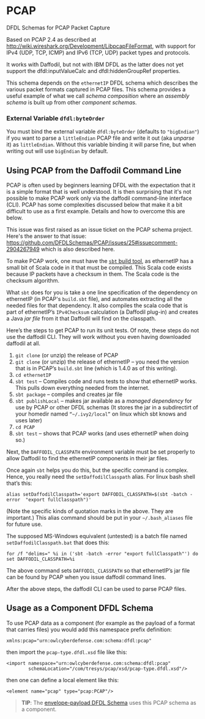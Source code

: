 PCAP
====

DFDL Schemas for PCAP Packet Capture

Based on PCAP 2.4 as described at http://wiki.wireshark.org/Development/LibpcapFileFormat, with support for IPv4 (UDP, TCP, ICMP) and IPv6 (TCP, UDP) packet types and protocols.

It works with Daffodil, but not with IBM DFDL as the latter does not yet support 
the dfdl:inputValueCalc and dfdl:hiddenGroupRef properties.

This schema depends on the `ethernetIP` DFDL schema which describes the various packet formats 
captured in PCAP files. 
This schema provides a useful example of what we call _schema composition_ where an _assembly_ 
_schema_ is built up from other _component schemas_. 

### External Variable `dfdl:byteOrder`

You must bind the external variable `dfdl:byteOrder` (defaults to `"bigEndian"`) if you
want to parse a `littleEndian` PCAP file and write it out (aka _unparse_ it) as `littleEndian`. 
Without this variable binding it will parse fine, but when writing out will 
use `bigEndian` by default. 

## Using PCAP from the Daffodil Command Line

PCAP is often used by beginners learning DFDL with the expectation that it is
a simple format that is well understood.
It is then surprising that it's not possible to make PCAP work only via the daffodil 
command-line interface (CLI).
PCAP has some complexities discussed below that make it a bit difficult to use
as a first example. 
Details and how to overcome this are below.

This issue was first raised as an issue ticket on the PCAP schema project. 
Here's the answer to that issue:
https://github.com/DFDLSchemas/PCAP/issues/25#issuecomment-2904267949 which is also
described here.

To make PCAP work, one must have the [`sbt` build tool](https://www.scala-sbt.org/), 
as ethernetIP has a small bit of Scala code in it that must be compiled. 
This Scala code exists because IP packets have a checksum in them. 
The Scala code is the checksum algorithm.

What `sbt` does for you is take a one line specification of the dependency 
on ethernetIP (in PCAP's `build.sbt` file), and automates extracting all 
the needed files for that dependency. 
It also compiles the scala code that is part of ethernetIP’s 
`IPv4Checksum` calculation (a Daffodil plug-in) and creates a 
Java _jar file_ from it that Daffodil will find on the classpath.

Here’s the steps to get PCAP to run its unit tests. 
Of note, these steps do not use the daffodil CLI. 
They will work without you even having downloaded daffodil at all.

1. `git clone` (or unzip) the release of PCAP
1. `git clone` (or unzip) the release of ethernetIP – you need the version that is in PCAP’s 
      `build.sbt` line (which is 1.4.0 as of this writing).
1. `cd ethernetIP`
1. `sbt test` – Compiles code and runs tests to show that ethernetIP works. 
  This pulls down everything needed from the internet.
1. `sbt package` – compiles and creates jar file 
1. `sbt publishLocal` – makes jar available as a _managed dependency_ for use by PCAP or other 
   DFDL schemas (It stores the jar in a subdirectirt of your homedir named `“~/.ivy2/local”`
   on linux which sbt knows and uses later)
1. `cd PCAP`
1. `sbt test` – shows that PCAP works (and uses ethernetIP when doing so.)

Next, the `DAFFODIL_CLASSPATH` environment variable must be set properly to allow 
Daffodil to find the ethernetIP components in their jar files.

Once again `sbt` helps you do this, but the specific command is complex. 
Hence, you really need the `setDaffodilClasspath` alias. 
For linux bash shell that’s this:

    alias setDaffodilClasspath='export DAFFODIL_CLASSPATH=$(sbt -batch -error  "export fullClasspath")'

(Note the specific kinds of quotation marks in the above. They are important.)
This alias command should be put in your `~/.bash_aliases` file for future use. 

The supposed MS-Windows equivalent (untested) is a batch file 
named `setDaffodilClasspath.bat` that does this:

    for /f "delims=" %i in ('sbt -batch -error "export fullClasspath"') do set DAFFODIL_CLASSPATH=%i

The above command sets `DAFFODIL_CLASSPATH` so that ethernetIP’s jar file can be 
found by PCAP when you issue daffodil command lines.

After the above steps, the daffodil CLI can be used to parse PCAP files. 

## Usage as a Component DFDL Schema

To use PCAP data as a component (for example as the payload of a format that carries files)
you would add this namespace prefix definition:

    xmlns:pcap="urn:owlcyberdefense.com:schema:dfdl:pcap"

then import the `pcap-type.dfdl.xsd` file like this:

    <import namespace="urn:owlcyberdefense.com:schema:dfdl:pcap"
            schemaLocation="/com/tresys/pcap/xsd/pcap-type.dfdl.xsd"/>

then one can define a local element like this:

    <element name="pcap" type="pcap:PCAP"/>

> **TIP**:
> The [envelope-payload DFDL Schema](
> https://github.com/DFDLSchemas/envelope-payload
) uses this PCAP schema as a component. 
